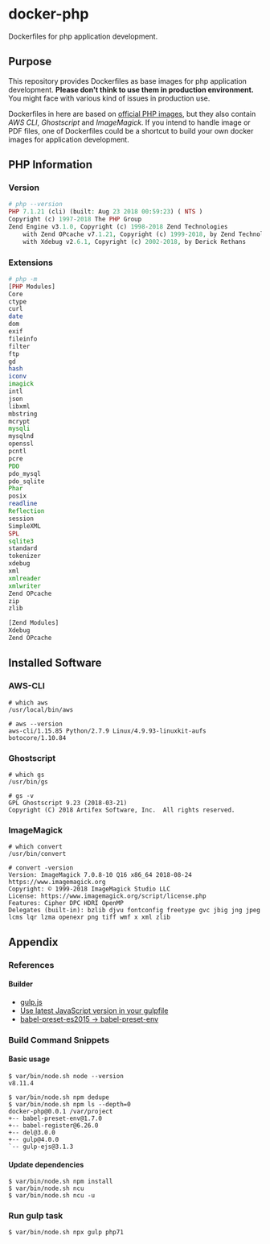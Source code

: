 # docker-php
Dockerfiles for php application development.

## Purpose
This repository provides Dockerfiles as base images for php application development. 
**Please don't think to use them in production environment.** You might face with 
various kind of issues in production use. 

Dockerfiles in here are based on [official PHP images](https://hub.docker.com/_/php/), 
but they also contain *AWS CLI*, *Ghostscript* and *ImageMagick*. If you intend to 
handle image or PDF files, one of Dockerfiles could be a shortcut to build your own 
docker images for application development. 


## PHP Information

### Version
```php
# php --version
PHP 7.1.21 (cli) (built: Aug 23 2018 00:59:23) ( NTS )
Copyright (c) 1997-2018 The PHP Group
Zend Engine v3.1.0, Copyright (c) 1998-2018 Zend Technologies
    with Zend OPcache v7.1.21, Copyright (c) 1999-2018, by Zend Technologies
    with Xdebug v2.6.1, Copyright (c) 2002-2018, by Derick Rethans
```

### Extensions
```php
# php -m
[PHP Modules]
Core
ctype
curl
date
dom
exif
fileinfo
filter
ftp
gd
hash
iconv
imagick
intl
json
libxml
mbstring
mcrypt
mysqli
mysqlnd
openssl
pcntl
pcre
PDO
pdo_mysql
pdo_sqlite
Phar
posix
readline
Reflection
session
SimpleXML
SPL
sqlite3
standard
tokenizer
xdebug
xml
xmlreader
xmlwriter
Zend OPcache
zip
zlib

[Zend Modules]
Xdebug
Zend OPcache
```

## Installed Software
### AWS-CLI
```shell
# which aws
/usr/local/bin/aws

# aws --version
aws-cli/1.15.85 Python/2.7.9 Linux/4.9.93-linuxkit-aufs botocore/1.10.84
```
### Ghostscript
```shell
# which gs
/usr/bin/gs

# gs -v
GPL Ghostscript 9.23 (2018-03-21)
Copyright (C) 2018 Artifex Software, Inc.  All rights reserved.
```
### ImageMagick
```shell
# which convert
/usr/bin/convert

# convert -version
Version: ImageMagick 7.0.8-10 Q16 x86_64 2018-08-24 https://www.imagemagick.org
Copyright: © 1999-2018 ImageMagick Studio LLC
License: https://www.imagemagick.org/script/license.php
Features: Cipher DPC HDRI OpenMP
Delegates (built-in): bzlib djvu fontconfig freetype gvc jbig jng jpeg lcms lqr lzma openexr png tiff wmf x xml zlib
```
## Appendix
### References
#### Builder
+ [gulp.js](https://gulpjs.com/)
+ [Use latest JavaScript version in your gulpfile](https://github.com/gulpjs/gulp#use-latest-javascript-version-in-your-gulpfile)
+ [babel-preset-es2015 -> babel-preset-env](http://babeljs.io/docs/en/env/)

### Build Command Snippets
#### Basic usage
```shell
$ var/bin/node.sh node --version
v8.11.4 

$ var/bin/node.sh npm dedupe
$ var/bin/node.sh npm ls --depth=0
docker-php@0.0.1 /var/project
+-- babel-preset-env@1.7.0
+-- babel-register@6.26.0
+-- del@3.0.0
+-- gulp@4.0.0
`-- gulp-ejs@3.1.3
```
#### Update dependencies
```shell
$ var/bin/node.sh npm install
$ var/bin/node.sh ncu
$ var/bin/node.sh ncu -u
```
### Run gulp task
```shell
$ var/bin/node.sh npx gulp php71
```